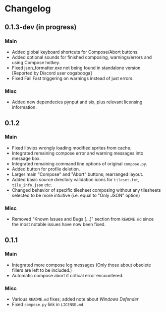 # Changelog
## 0.1.3-dev (in progress)
### Main
- Added global keyboard shortcuts for Compose/Abort buttons.
- Added optional sounds for finished composing, warnings/errors and using Compose hotkey. 
- Fixed json_formatter.exe not being found in standalone version. [Reported by Discord user oogabooga] 
- Fixed Fail Fast triggering on warnings instead of just errors.

### Misc
- Added new dependecies pynput and six, plus relevant licensing information.

## 0.1.2
### Main
- Fixed libvips wrongly loading modified sprites from cache.
- Integrated remaining compose error and warning messages into message box.
- Integrated remaining command line options of original `compose.py`.
- Added button for profile deletion.
- Larger main "Compose" and "Abort" buttons; rearranged layout.
- Added basic source directory validation icons for `tileset.txt`, `tile_info.json` etc.
- Changed behavior of specific tilesheet composing without any tilesheets selected to be more intuitive (i.e. equal to "Only JSON" option)

### Misc
- Removed "Known Issues and Bugs [...]" section from `README.md` since the most notable issues have now been fixed.

## 0.1.1
### Main
- Integrated more compose log messages (Only those about obsolete fillers are left to be included.)
- Automatic compose abort if critical error encountered. 

### Misc
- Various `README.md` fixes; added note about *Windows Defender*
- Fixed `compose.py` link in `LICENSE.md`
